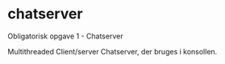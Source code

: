 # chatserver
Obligatorisk opgave 1 - Chatserver

Multithreaded Client/server Chatserver, der bruges i konsollen.
